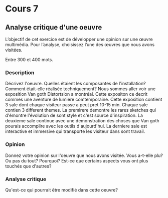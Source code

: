 # Cours 7
## Analyse critique d'une oeuvre

L’objectif de cet exercice est de développer une opinion sur une œuvre multimédia. Pour l’analyse, choisissez l’une des œuvres que nous avons visitées. 

Entre 300 et 400 mots. 

### Description
Décrivez l'oeuvre. Quelles étaient les composantes de l'installation? Comment était-elle réalisée techniquement? 
Nous sommes aller voir une exposition Van goth Distortsion a montréal. Cette expositon ce decrit commes une aventure de lumiere comtemporaine. Cette exposition contient 3 sale dont chaque visiteur passe a peut pret 10-15 min. Chaque sale contien 3 different themes. La premirere demontre les rares sketches qui d'émontre l'évolution de sont style et c'est source d'inspiration. La deuxieme sale continue avec une demonstration des choses que Van goth pourais accomplire avec les outils d'aujourd'hui. La derniere sale est interactive et immersive qui transporte les visiteur dans sont travail.
### Opinion
Donnez votre opinion sur l'oeuvre que nous avons visitée. Vous a-t-elle plu? Ou pas du tout? Pourquoi? Est-ce que certains aspects vous ont plus touchés que d'autres? 

### Analyse critique
Qu'est-ce qui pourrait être modifié dans cette oeuvre? 
